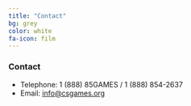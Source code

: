 ```yaml
---
title: "Contact"
bg: grey
color: white
fa-icon: film
---
```


### Contact

* Telephone: 1 (888) 85GAMES / 1 (888) 854-2637
* Email: info@csgames.org
